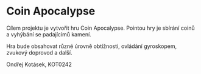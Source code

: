 # Coin Apocalypse
Cílem projektu je vytvořit hru Coin Apocalypse. Pointou hry je sbírání coinů a vyhýbání se padajícímů kamení. 

Hra bude obsahovat různé úrovně obtížnosti, ovládání gyroskopem, zvukový doprovod a další.

Ondřej Kotásek, KOT0242

